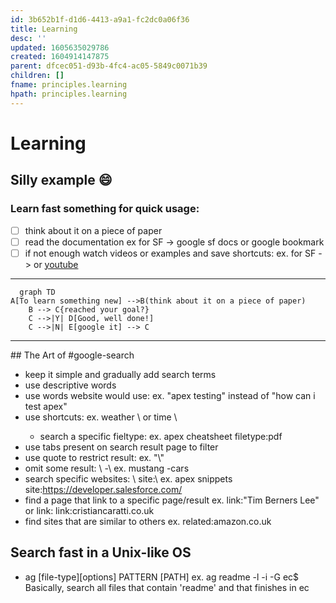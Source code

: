 ```yaml
---
id: 3b652b1f-d1d6-4413-a9a1-fc2dc0a06f36
title: Learning
desc: ''
updated: 1605635029786
created: 1604914147875
parent: dfcec051-d93b-4fc4-ac05-5849c0071b39
children: []
fname: principles.learning
hpath: principles.learning
---
```

# Learning

## Silly example :smile:

### Learn fast something for quick usage:

- [ ] think about it on a piece of paper 
- [ ] read the documentation
  ex for SF -> google sf docs or google bookmark
- [ ] if not enough watch videos or examples and save shortcuts:
  ex. for SF ->  or  [youtube](https://www.youtube.com/results?search_query=)

* * *

```mermaid
  graph TD
A[To learn something new] -->B(think about it on a piece of paper)
    B --> C{reached your goal?}
    C -->|Y| D[Good, well done!]
    C -->|N| E[google it] --> C
```

* * *

\## The Art of #google-search

- keep it simple and gradually add search terms
- use descriptive words
- use words website would use:
  ex. "apex testing" instead of "how can i test apex"
- use shortcuts: 
  ex. weather \\<postcode> or time \\<city>
  - search a specific fieltype:
    ex. apex cheatsheet filetype:pdf
- use tabs present on search result page to filter
- use quote to restrict result: 
  ex. "\\<apex code snippets>"
- omit some result: \\<searched world> -\\<to omit>
  ex. mustang -cars
- search specific websites: \\<searched world> site:\\<website url>
  ex. apex snippets site:<https://developer.salesforce.com/>
- find a page that link to a specific page/result
  ex. link:"Tim Berners Lee" or link: link:cristiancaratti.co.uk
- find sites that are similar to others
    ex. related:amazon.co.uk

## Search fast in a Unix-like OS

- ag [file-type][options] PATTERN [PATH]
  ex. ag readme -l -i -G ec$ 
  Basically, search all files that contain 'readme' and that finishes in ec

